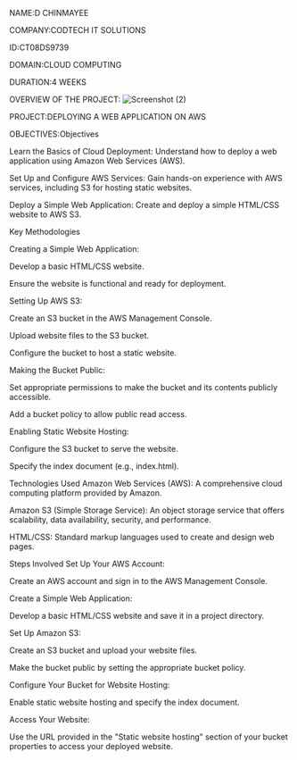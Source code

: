 NAME:D CHINMAYEE

COMPANY:CODTECH IT SOLUTIONS

ID:CT08DS9739

DOMAIN:CLOUD COMPUTING

DURATION:4 WEEKS

OVERVIEW OF THE PROJECT:
![Screenshot (2)](https://github.com/user-attachments/assets/16048b48-b045-4852-a5ce-7d33c93418a4)

PROJECT:DEPLOYING A WEB APPLICATION ON AWS

OBJECTIVES:Objectives

Learn the Basics of Cloud Deployment: Understand how to deploy a web application using Amazon Web Services (AWS).

Set Up and Configure AWS Services: Gain hands-on experience with AWS services, including S3 for hosting static websites.

Deploy a Simple Web Application: Create and deploy a simple HTML/CSS website to AWS S3.

Key Methodologies

Creating a Simple Web Application:

Develop a basic HTML/CSS website.

Ensure the website is functional and ready for deployment.

Setting Up AWS S3:

Create an S3 bucket in the AWS Management Console.

Upload website files to the S3 bucket.

Configure the bucket to host a static website.

Making the Bucket Public:

Set appropriate permissions to make the bucket and its contents publicly accessible.

Add a bucket policy to allow public read access.

Enabling Static Website Hosting:

Configure the S3 bucket to serve the website.

Specify the index document (e.g., index.html).

Technologies Used Amazon Web Services (AWS): A comprehensive cloud computing platform provided by Amazon.

Amazon S3 (Simple Storage Service): An object storage service that offers scalability, data availability, security, and performance.

HTML/CSS: Standard markup languages used to create and design web pages.

Steps Involved Set Up Your AWS Account:

Create an AWS account and sign in to the AWS Management Console.

Create a Simple Web Application:

Develop a basic HTML/CSS website and save it in a project directory.

Set Up Amazon S3:

Create an S3 bucket and upload your website files.

Make the bucket public by setting the appropriate bucket policy.

Configure Your Bucket for Website Hosting:

Enable static website hosting and specify the index document.

Access Your Website:

Use the URL provided in the "Static website hosting" section of your bucket properties to access your deployed website.
